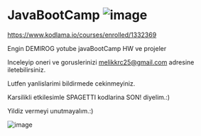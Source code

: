# JavaBootCamp   ![image](https://user-images.githubusercontent.com/61596919/117068509-0b095e00-ad34-11eb-81d7-30c9dc3a4c50.png)

https://www.kodlama.io/courses/enrolled/1332369

Engin DEMIROG yotube javaBootCamp HW ve projeler

Inceleyip oneri ve goruslerinizi melikkrc25@gmail.com adresine iletebilirsiniz.

Lutfen yanlislarimi bildirmede cekinmeyiniz.

Karsilikli etkilesimle SPAGETTI kodlarina SON! diyelim.:)

Yildiz vermeyi unutmayalım.:) 

![image](https://user-images.githubusercontent.com/61596919/117069343-08f3cf00-ad35-11eb-8863-c67b1f0f5760.png)

